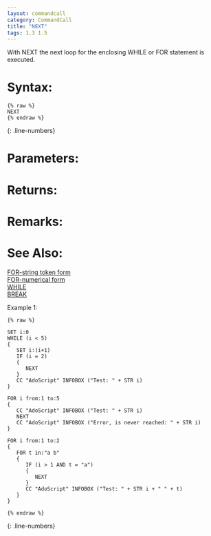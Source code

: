 ```yaml
---
layout: commandcall
category: CommandCall
title: "NEXT"
tags: 1.3 1.5
---
```


With NEXT the next loop for the enclosing WHILE or FOR statement is executed.

# Syntax:  

```adoscript
{% raw %}
NEXT
{% endraw %}
```
{: .line-numbers}

# Parameters:  



# Returns:  



# Remarks:



# See Also:  

[FOR-string token form](for-string_token_form.html "FOR-string token form")  
[FOR-numerical form](for-numerical_form.html "FOR-numerical form")  
[WHILE](while.html "WHILE")  
[BREAK](break.html "BREAK")  


Example 1:

```adoscript
{% raw %}

SET i:0
WHILE (i < 5)
{
   SET i:(i+1)
   IF (i = 2)
   {
      NEXT
   }
   CC "AdoScript" INFOBOX ("Test: " + STR i)
}

FOR i from:1 to:5
{
   CC "AdoScript" INFOBOX ("Test: " + STR i)
   NEXT
   CC "AdoScript" INFOBOX ("Error, is never reached: " + STR i)
}

FOR i from:1 to:2
{
   FOR t in:"a b"
   {
      IF (i > 1 AND t = "a")
      {
         NEXT
      }
      CC "AdoScript" INFOBOX ("Test: " + STR i + " " + t)
   }
}

{% endraw %}
```
{: .line-numbers}

